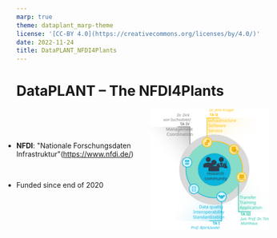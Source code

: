```yaml
---
marp: true
theme: dataplant_marp-theme
license: '[CC-BY 4.0](https://creativecommons.org/licenses/by/4.0/)'
date: 2022-11-24
title: DataPLANT_NFDI4Plants
---
```


# DataPLANT &ndash; The NFDI4Plants
<style scoped>
.columns {
    display: grid;
    grid-template-columns: minmax(650px, max-content) repeat(auto-fill, 800px) 15%;
}
ul {
    margin: 5; padding: 0;
}
</style>

<div class="columns">
<div class="columns-left">

<br>
<br>
<br>

- __NFDI__: "Nationale Forschungsdaten Infrastruktur"(https://www.nfdi.de/)
  
<br>

- Funded since end of 2020

</div>
<div class="columns-right">

<img align="center" width="450" src="./../../img/DataPLANT_TaskAreas.svg">

</div>
<!-- 
Two partners each:
  - from computing centers: Freiburg, Tübingen
  - from biology: Jülich / HHU, Kaiserslautern
 -->

